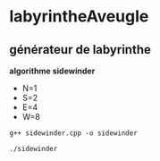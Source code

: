 # labyrintheAveugle

## générateur de labyrinthe

**algorithme sidewinder**

* N=1
* S=2
* E=4
* W=8

```
g++ sidewinder.cpp -o sidewinder
```
```
./sidewinder
```